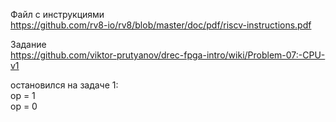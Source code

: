 Файл с инструкциями  
https://github.com/rv8-io/rv8/blob/master/doc/pdf/riscv-instructions.pdf

Задание  
https://github.com/viktor-prutyanov/drec-fpga-intro/wiki/Problem-07:-CPU-v1

остановился на задаче 1:  
op = 1  
op = 0
